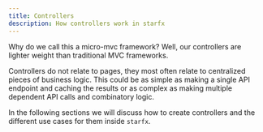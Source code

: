 ```yaml
---
title: Controllers
description: How controllers work in starfx
---
```


Why do we call this a micro-mvc framework? Well, our controllers are lighter
weight than traditional MVC frameworks.

Controllers do not relate to pages, they most often relate to centralized pieces
of business logic. This could be as simple as making a single API endpoint and
caching the results or as complex as making multiple dependent API calls and
combinatory logic.

In the following sections we will discuss how to create controllers and the
different use cases for them inside `starfx`.

